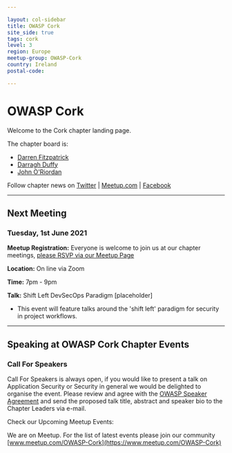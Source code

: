 ```yaml
---

layout: col-sidebar
title: OWASP Cork
site_side: true
tags: cork
level: 3
region: Europe
meetup-group: OWASP-Cork
country: Ireland
postal-code: 

---
```


<!-- rebuild -->
# OWASP Cork

Welcome to the Cork chapter landing page. 

The chapter board is:

* [Darren Fitzpatrick](mailto:darren.fitzpatrick@owasp.org)
* [Darragh Duffy](mailto:darragh.duffy@owasp.org)
* [John O'Riordan](mailto:john.oriordan@owasp.org)

Follow chapter news on [Twitter](https://twitter.com/owaspcork) | [Meetup.com](https://www.meetup.com/OWASP-Cork) | [Facebook](https://www.facebook.com/owaspcork) 

---

## Next Meeting

### Tuesday, 1st June 2021

**Meetup Registration:**  Everyone is welcome to join us at our chapter meetings, [please RSVP via our Meetup Page](https://www.meetup.com/OWASP-Cork/events/268081403/)

**Location:** On line via Zoom

**Time:**  7pm - 9pm

**Talk:** Shift Left DevSecOps Paradigm [placeholder]
- This event will feature talks around the 'shift left' paradigm for security in project workflows.

---

## Speaking at OWASP Cork Chapter Events

### Call For Speakers

Call For Speakers is always open, if you would like to present a talk on Application Security or Security in general we would be delighted to organise the event. Please review and agree with the [OWASP Speaker Agreement](Speaker_Agreement "wikilink") and send the proposed talk title, abstract and speaker bio to the Chapter Leaders via e-mail.


Check our Upcoming Meetup Events:

We are on Meetup. For the list of latest events please join our community 
[www.meetup.com/OWASP-Cork](https://www.meetup.com/OWASP-Cork)


<script type='text/javascript'> $(function(){ $(".timeclass").hover(function() { utc_str = $(this).text(); ndx = utc_str.indexOf(':'); st_hour_str = utc_str.substring(0, ndx); st_min_str = utc_str.substring(ndx + 1, ndx + 3); utc_dt = luxon.DateTime.utc(2020, 06, 06, parseInt(st_hour_str), parseInt(st_min_str), 0); start_dt = utc_dt.setZone(luxon.DateTime.local().zoneName); ndx = utc_str.lastIndexOf(':'); end_hour_str = utc_str.substring(ndx - 2, ndx - 1); end_min_str = utc_str.substring(ndx + 1, ndx + 3); utc_dt = luxon.DateTime.utc(2020, 06, 06, parseInt(end_hour_str), parseInt(end_min_str), 0); end_dt = utc_dt.setZone(luxon.DateTime.local().zoneName); popstr = start_dt.toLocaleString(luxon.DateTime.TIME_WITH_SECONDS) + ' to ' + end_dt.toLocaleString(luxon.DateTime.TIME_WITH_SHORT_OFFSET); $(this).prop('title', popstr); }); }); </script>
